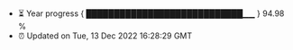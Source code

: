 - ⏳ Year progress { ████████████████████████████▁▁ } 94.98 %
- ⏰ Updated on Tue, 13 Dec 2022 16:28:29 GMT

